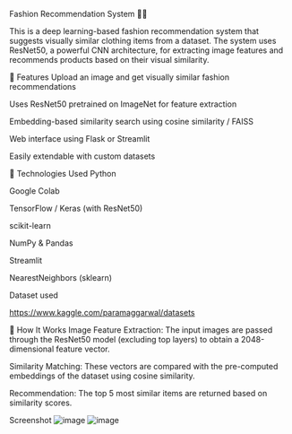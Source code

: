 Fashion Recommendation System 👗🤖

This is a deep learning-based fashion recommendation system that suggests visually similar clothing items from a dataset. The system uses ResNet50, a powerful CNN architecture, for extracting image features and recommends products based on their visual similarity.

🚀 Features
Upload an image and get visually similar fashion recommendations

Uses ResNet50 pretrained on ImageNet for feature extraction

Embedding-based similarity search using cosine similarity / FAISS

Web interface using Flask or Streamlit

Easily extendable with custom datasets

🧠 Technologies Used
Python

Google Colab

TensorFlow / Keras (with ResNet50)

scikit-learn

NumPy & Pandas

Streamlit

NearestNeighbors (sklearn)

Dataset used

https://www.kaggle.com/paramaggarwal/datasets

🧩 How It Works
Image Feature Extraction:
The input images are passed through the ResNet50 model (excluding top layers) to obtain a 2048-dimensional feature vector.

Similarity Matching:
These vectors are compared with the pre-computed embeddings of the dataset using cosine similarity.

Recommendation:
The top 5 most similar items are returned based on similarity scores.

Screenshot
![image](https://github.com/user-attachments/assets/1f59262f-c8a3-4665-acc1-57fe298ba112)
![image](https://github.com/user-attachments/assets/dd95da2c-7ab0-48b5-bcfc-cc2ec06f75df)

